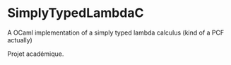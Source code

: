 # SimplyTypedLambdaC
A OCaml implementation of a simply typed lambda calculus (kind of a PCF actually)

Projet académique.


